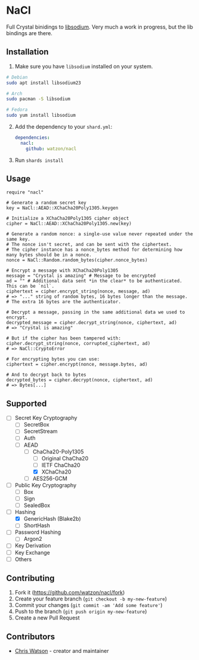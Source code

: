 # NaCl

Full Crystal binidings to [libsodium](https://libsodium.org). Very much a work in progress, but the lib bindings are there.

## Installation

1. Make sure you have `libsodium` installed on your system.

```bash
# Debian
sudo apt install libsodium23

# Arch
sudo pacman -S libsodium

# Fedora
sudo yum install libsodium
```

2. Add the dependency to your `shard.yml`:

   ```yaml
   dependencies:
     nacl:
       github: watzon/nacl
   ```

2. Run `shards install`

## Usage

```crystal
require "nacl"

# Generate a random secret key
key = NaCl::AEAD::XChaCha20Poly1305.keygen

# Initialize a XChaCha20Poly1305 cipher object
cipher = NaCl::AEAD::XChaCha20Poly1305.new(key)

# Generate a random nonce: a single-use value never repeated under the same key.
# The nonce isn't secret, and can be sent with the ciphertext.
# The cipher instance has a nonce_bytes method for determining how many bytes should be in a nonce.
nonce = NaCl::Random.random_bytes(cipher.nonce_bytes)

# Encrypt a message with XChaCha20Poly1305
message = "Crystal is amazing" # Message to be encrypted
ad = "" # Additional data sent *in the clear* to be authenticated. This can be `nil`.
ciphertext = cipher.encrypt_string(nonce, message, ad)
# => "..." string of random bytes, 16 bytes longer than the message.
# The extra 16 bytes are the authenticator.

# Decrypt a message, passing in the same additional data we used to encrypt.
decrypted_message = cipher.decrypt_string(nonce, ciphertext, ad)
# => "Crystal is amazing"

# But if the cipher has been tampered with:
cipher.decrypt_string(nonce, corrupted_ciphertext, ad)
# => NaCl::CryptoError

# For encrypting bytes you can use:
ciphertext = cipher.encrypt(nonce, message.bytes, ad)

# And to decrypt back to bytes
decrypted_bytes = cipher.decrypt(nonce, ciphertext, ad)
# => Bytes[...]
```

## Supported

- [ ] Secret Key Cryptography
  - [ ] SecretBox
  - [ ] SecretStream
  - [ ] Auth
  - [ ] AEAD
    - [ ] ChaCha20-Poly1305
      - [ ] Original ChaCha20
      - [ ] IETF ChaCha20
      - [x] XChaCha20
    - [ ] AES256-GCM
- [ ] Public Key Cryptography
  - [ ] Box
  - [ ] Sign
  - [ ] SealedBox
- [ ] Hashing
  - [x] GenericHash (Blake2b)
  - [ ] ShortHash
- [ ] Password Hashing
  - [ ] Argon2
- [ ] Key Derivation
- [ ] Key Exchange
- [ ] Others

## Contributing

1. Fork it (<https://github.com/watzon/nacl/fork>)
2. Create your feature branch (`git checkout -b my-new-feature`)
3. Commit your changes (`git commit -am 'Add some feature'`)
4. Push to the branch (`git push origin my-new-feature`)
5. Create a new Pull Request

## Contributors

- [Chris Watson](https://github.com/watzon) - creator and maintainer
